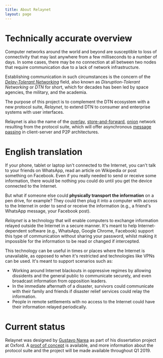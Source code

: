 ```yaml
---
title: About Relaynet
layout: page
---
```



# Technically accurate overview

Computer networks around the world and beyond are susceptible to loss of connectivity that may last anywhere from a few milliseconds to a number of days. In some cases, there may be no connection at all between two nodes that require communication due to a lack of network infrastructure.

Establishing communication in such circumstances is the concern of the [_Delay-Tolerant Networking_](https://en.wikipedia.org/wiki/Delay-tolerant_networking) field, also known as _Disruption-Tolerant Networking_ or _DTN_ for short, which for decades has been led by space agencies, the military, and the academia.

The purpose of this project is to complement the DTN ecosystem with a new protocol suite, _Relaynet_, to extend DTN to consumer and enterprise systems with user interfaces.

Relaynet is also the name of the [overlay](https://en.wikipedia.org/wiki/Overlay_network), [store-and-forward](https://en.wikipedia.org/wiki/Store_and_forward), [onion](https://en.wikipedia.org/wiki/Onion_routing) network resulting from the protocol suite, which will offer asynchronous [message passing](https://en.wikipedia.org/wiki/Message_passing) in client-server and P2P architectures.

# English translation

If your phone, tablet or laptop isn't connected to the Internet, you can't talk to your friends on WhatsApp, read an article on Wikipedia or post something on Facebook. Even if you really needed to send or receive some information, there would be nothing you could do until you get the device connected to the Internet.

But what if someone else could **physically transport the information** on a pen drive, for example? They could then plug it into a computer with access to the Internet in order to send or receive the information (e.g., a friend's WhatsApp message, your Facebook post).

_Relaynet_ is a technology that will enable computers to exchange information relayed outside the Internet in a secure manner. It's meant to help Internet-dependent software (e.g., WhatsApp, Google Chrome, Facebook) support this type of communication without sharing your password, whilst making it impossible for the information to be read or changed if intercepted.

This technology can be useful in times or places where the Internet is unavailable, as opposed to when it's restricted and technologies like VPNs can be used. It's meant to support scenarios such as:

- Working around Internet blackouts in oppressive regimes by allowing dissidents and the general public to communicate securely, and even broadcast information from opposition leaders.
- In the immediate aftermath of a disaster, survivors could communicate with their family and friends if disaster relief services could relay the information.
- People in remote settlements with no access to the Internet could have their information relayed periodically.

# Current status

Relaynet was designed by [Gustavo Narea](https://gustavo.engineer/) as part of his dissertation project at Oxford. A [proof of concept](https://github.com/relaynet/poc) is available, and more information about the protocol suite and the project will be made available throughout Q1 2019.
